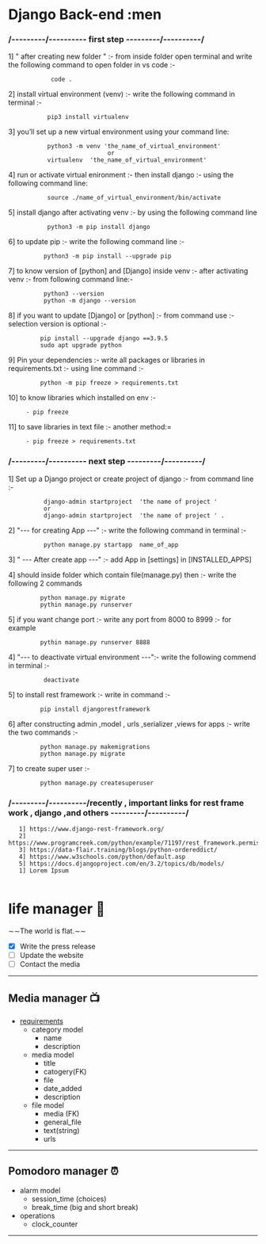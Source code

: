 # Django Back-end :men

        
### /---------/---------- first step  ---------/----------/
                     
   1] " after creating new folder " :-  from inside folder open terminal and  write the following command to open folder in vs code :- 
        
~~~ Shell
            code .
~~~    
   
   2] install virtual environment (venv) :- write the following command in terminal :-
   
~~~ Shell
           pip3 install virtualenv
~~~       
           
   3] you’ll set up a new virtual environment using your command line:  
~~~
           python3 -m venv 'the_name_of_virtual_environment'
                            or 
           virtualenv  'the_name_of_virtual_environment'   
~~~       
   4] run or activate virtual enironment :- then install django :- using the following command line: 
~~~
           source ./name_of_virtual_environment/bin/activate                      
~~~              
   5] install django after activating venv :- by using the following command line 
~~~
           python3 -m pip install django  
~~~     
   6] to update pip :- write the following command line :-
~~~
          python3 -m pip install --upgrade pip      
~~~

   7] to know version of [python] and [Django] inside venv :- after activating venv :- from following command line:-
~~~
          python3 --version
          python -m django --version
~~~        
          
   8] if you want to update [Django] or [python] :- from command use :- selection version is optional :-
~~~ 
         pip install --upgrade django ==3.9.5    
         sudo apt upgrade python 
~~~    
   9] Pin your dependencies :- write all packages or libraries in requirements.txt :- using line command :-
~~~
         python -m pip freeze > requirements.txt  
~~~    
         
   10] to know libraries which installed on env :-
~~~
     - pip freeze
~~~     
     
   11] to save libraries in text file :- another method:=
~~~
     - pip freeze > requirements.txt   
~~~                               
                               
### /---------/---------- next step  ---------/----------/
                      
   1] Set up a Django project  or create project of django :-  from command line :- 
~~~
          django-admin startproject  'the name of project '
          or
          django-admin startproject  'the name of project ' . 
~~~          
           
   2] "--- for creating App ---" :- write the following command in terminal :-
~~~   
          python manage.py startapp  name_of_app    
~~~          
   3] " --- After create app ---" :- add App in [settings] in [INSTALLED_APPS]  
   
   4] should inside folder which contain file(manage.py) then :- write the following 2 commands
~~~
         python manage.py migrate
         pythin manage.py runserver   
~~~       
   5] if you want change port :- write any port from 8000 to 8999 :- for example
~~~
         pythin manage.py runserver 8888   
~~~       
   
   4] "--- to deactivate virtual environment ---":- write the following commend in terminal :- 
~~~
          deactivate
~~~         
   5] to install rest framework :- write in command :- 
~~~
         pip install djangorestframework      
~~~
   6] after constructing admin ,model , urls ,serializer ,views for apps :- write the two commands :- 
~~~
         python manage.py makemigrations 
         python manage.py migrate 
~~~       
   7] to create super user :- 
~~~
         python manage.py createsuperuser
~~~
   
   
   
###  /---------/----------/recently , important links for rest frame work , django  ,and others  ---------/----------/
~~~ urls
   1] https://www.django-rest-framework.org/
   2] https://www.programcreek.com/python/example/71197/rest_framework.permissions.SAFE_METHODS
   3] https://data-flair.training/blogs/python-ordereddict/
   4] https://www.w3schools.com/python/default.asp
   5] https://docs.djangoproject.com/en/3.2/topics/db/models/ 
   1] Lorem Ipsum 
          
~~~      
   # <b> life manager </b>  💚
∼∼The world is flat.∼∼
- [x] Write the press release
- [ ] Update the website
- [ ] Contact the media
---
## <div><b> Media manager 📺 </b></div> 
  * <u>requirements</u> 
      * category model 
        - name 
        - description
      * media model 
        - title 
        - catogery(FK)  
        - file
        - date_added  
        - description           
      * file model
        - media (FK) 
        - general_file  
        - text(string) 
        - urls 

---
## <div><b>  Pomodoro manager ⏰ </b></div>  
 - alarm model
     - session_time (choices)
     - break_time (big and short break) 
  - operations
    - clock_counter    

---       
